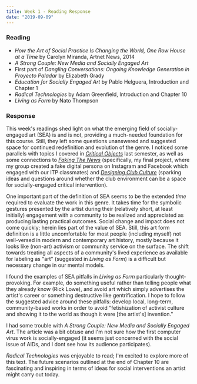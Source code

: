 ```yaml
---
title: Week 1 - Reading Response
date: "2019-09-09"
---
```


### Reading

- _How the Art of Social Practice Is Changing the World, One Row House at a Time_ by Carolyn Miranda, Artnet News, 2014
- _A Strong Couple: New Media and Socially Engaged Art_
- First part of _Dangling Conversations: Ongoing Knowledge Generation in Proyecto Paladar_ by Elizabeth Grady
- _Education for Socially Engaged Art_ by Pablo Helguera, Introduction and Chapter 1
- _Radical Technologies_ by Adam Greenfield, Introduction and Chapter 10
- _Living as Form_ by Nato Thompson

### Response

This week's readings shed light on what the emerging field of socially-engaged art (SEA) is and is not, providing a much-needed foundation for this course. Still, they left some questions unanswered and suggested space for continued redefinition and evolution of the genre. I noticed some parallels with topics I covered in [_Critical Objects_](../../critical-objects) last semester, as well as some connections to [_Faking The News_](../../faking-the-news) (specifically, my final project, where my group created a fake digital persona on Instagram and Facebook which engaged with our ITP classmates) and [_Designing Club Culture_](../../designing-club-culture) (sparking ideas and questions around whether the club environment can be a space for socially-engaged critical intervention).

One important part of the definition of SEA seems to be the extended _time_ required to evaluate the work in this genre. It takes time for the symbolic gestures presented by the artist during their (relatively short, at least initially) engagement with a community to be realized and appreciated as producing lasting practical outcomes. Social change and impact does not come quickly; herein lies part of the value of SEA. Still, this art form definition is a little uncomfortable for most people (including myself) not well-versed in modern and contemporary art history, mostly because it looks like (non-art) activism or community service on the surface. The shift towards treating all aspects of a community's lived experience as available for labeling as "art" (suggested in _Living as Form_) is a difficult but necessary change in our mental models.

I found the examples of SEA pitfalls in _Living as Form_ particularly thought-provoking. For example, do something useful rather than telling people what they already know (Rick Lowe), and avoid art which simply advertises the artist's career or something destructive like gentrification. I hope to follow the suggested advice around these pitfalls: develop local, long-term, community-based works in order to avoid "fetishization of activist culture and showing it to the world as though it were [the artist's] invention."

I had some trouble with _A Strong Couple: New Media and Socially Engaged Art_. The article was a bit obtuse and I'm not sure how the first computer virus work is socially-engaged (it seems just concerned with the social issue of AIDs, and I dont see how its audience participates).

_Radical Technologies_ was enjoyable to read; I'm excited to explore more of this text. The future scenarios outlined at the end of Chapter 10 are fascinating and inspiring in terms of ideas for social interventions an artist might carry out today.
